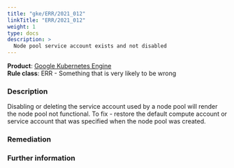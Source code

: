 ```yaml
---
title: "gke/ERR/2021_012"
linkTitle: "ERR/2021_012"
weight: 1
type: docs
description: >
  Node pool service account exists and not disabled
---
```


**Product**: [Google Kubernetes Engine](https://cloud.google.com/kubernetes-engine)\
**Rule class**: ERR - Something that is very likely to be wrong

### Description


Disabling or deleting the service account used by a node pool will render the
node pool not functional. To fix - restore the default compute account or
service account that was specified when the node pool was created.

### Remediation

### Further information
